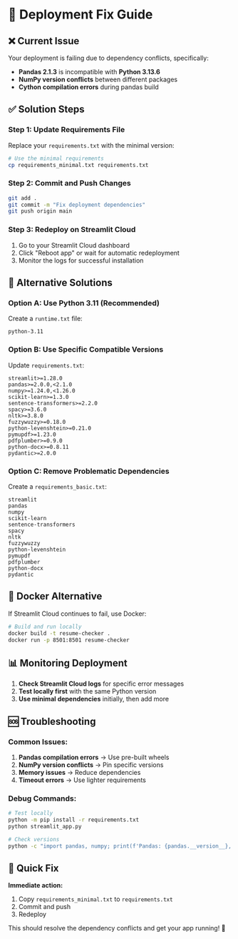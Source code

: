 # 🚀 Deployment Fix Guide

## ❌ Current Issue
Your deployment is failing due to dependency conflicts, specifically:
- **Pandas 2.1.3** is incompatible with **Python 3.13.6**
- **NumPy version conflicts** between different packages
- **Cython compilation errors** during pandas build

## ✅ Solution Steps

### Step 1: Update Requirements File

Replace your `requirements.txt` with the minimal version:

```bash
# Use the minimal requirements
cp requirements_minimal.txt requirements.txt
```

### Step 2: Commit and Push Changes

```bash
git add .
git commit -m "Fix deployment dependencies"
git push origin main
```

### Step 3: Redeploy on Streamlit Cloud

1. Go to your Streamlit Cloud dashboard
2. Click "Reboot app" or wait for automatic redeployment
3. Monitor the logs for successful installation

## 🔧 Alternative Solutions

### Option A: Use Python 3.11 (Recommended)

Create a `runtime.txt` file:
```
python-3.11
```

### Option B: Use Specific Compatible Versions

Update `requirements.txt`:
```
streamlit>=1.28.0
pandas>=2.0.0,<2.1.0
numpy>=1.24.0,<1.26.0
scikit-learn>=1.3.0
sentence-transformers>=2.2.0
spacy>=3.6.0
nltk>=3.8.0
fuzzywuzzy>=0.18.0
python-levenshtein>=0.21.0
pymupdf>=1.23.0
pdfplumber>=0.9.0
python-docx>=0.8.11
pydantic>=2.0.0
```

### Option C: Remove Problematic Dependencies

Create a `requirements_basic.txt`:
```
streamlit
pandas
numpy
scikit-learn
sentence-transformers
spacy
nltk
fuzzywuzzy
python-levenshtein
pymupdf
pdfplumber
python-docx
pydantic
```

## 🐳 Docker Alternative

If Streamlit Cloud continues to fail, use Docker:

```bash
# Build and run locally
docker build -t resume-checker .
docker run -p 8501:8501 resume-checker
```

## 📊 Monitoring Deployment

1. **Check Streamlit Cloud logs** for specific error messages
2. **Test locally first** with the same Python version
3. **Use minimal dependencies** initially, then add more

## 🆘 Troubleshooting

### Common Issues:
1. **Pandas compilation errors** → Use pre-built wheels
2. **NumPy version conflicts** → Pin specific versions
3. **Memory issues** → Reduce dependencies
4. **Timeout errors** → Use lighter requirements

### Debug Commands:
```bash
# Test locally
python -m pip install -r requirements.txt
python streamlit_app.py

# Check versions
python -c "import pandas, numpy; print(f'Pandas: {pandas.__version__}, NumPy: {numpy.__version__}')"
```

## 🎯 Quick Fix

**Immediate action:**
1. Copy `requirements_minimal.txt` to `requirements.txt`
2. Commit and push
3. Redeploy

This should resolve the dependency conflicts and get your app running! 🚀
